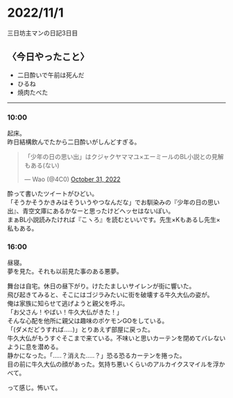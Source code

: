 2022/11/1
============

三日坊主マンの日記3日目

## 〈今日やったこと〉  
* 二日酔いで午前は死んだ
* ひるね
* 焼肉たべた

---

### 10:00  
起床。  
昨日結構飲んでたから二日酔いがしんどすぎる。  
<blockquote class="twitter-tweet"><p lang="ja" dir="ltr">「少年の日の思い出」はクジャクヤママユ×エーミールのBL小説との見解もある(ない)</p>&mdash; Wao (@4C0) <a href="https://twitter.com/4C0/status/1587135527123185669?ref_src=twsrc%5Etfw">October 31, 2022</a></blockquote>   

酔って書いたツイートがひどい。  
「そうかそうかきみはそういうやつなんだな」でお馴染みの『少年の日の思い出』、青空文庫にあるかなーと思ったけどヘッセはないぽい。  
まぁBL小説読みたければ『こヽろ』を読むといいです。先生×Kもあるし先生×私もある。  

### 16:00  
昼寝。  
夢を見た。それも以前見た事のある悪夢。  

舞台は自宅。休日の昼下がり。けたたましいサイレンが街に響いた。  
飛び起きてみると、そこにはゴジラみたいに街を破壊する牛久大仏の姿が。  
俺は家族に知らせて逃げようと親父を呼ぶ。  
「お父さん！やばい！牛久大仏がきた！」  
そんな心配を他所に親父は趣味のポケモンGOをしている。  
「(ダメだどうすれば.....)」とりあえず部屋に戻った。  
牛久大仏がもうすぐそこまで来ている。不味いと思いカーテンを閉めてバレないように息を潜める。  
静かになった。「.....？消えた.....？」恐る恐るカーテンを捲った。  
目の前に牛久大仏の顔があった。気持ち悪いくらいのアルカイクスマイルを浮かべて。  

って感じ。怖いて。  



